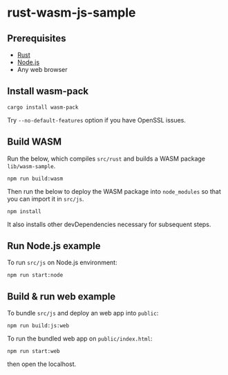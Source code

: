# rust-wasm-js-sample

## Prerequisites

- [Rust](https://www.rust-lang.org/tools/install)
- [Node.js](https://nodejs.org/)
- Any web browser

## Install wasm-pack

```
cargo install wasm-pack
```

Try `--no-default-features` option if you have OpenSSL issues.

## Build WASM

Run the below, which compiles `src/rust` and builds a WASM package `lib/wasm-sample`.

```
npm run build:wasm
```

Then run the below to deploy the WASM package into `node_modules` so that you can import it in `src/js`.

```
npm install
```

It also installs other devDependencies necessary for subsequent steps.

## Run Node.js example

To run `src/js` on Node.js environment:

```
npm run start:node
```

## Build & run web example

To bundle `src/js` and deploy an web app into `public`:

```
npm run build:js:web
```

To run the bundled web app on `public/index.html`:

```
npm run start:web
```

then open the localhost.
